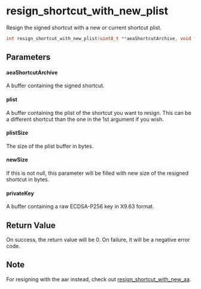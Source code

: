 # resign_shortcut_with_new_plist
Resign the signed shortcut with a new or current shortcut plist.

```c
int resign_shortcut_with_new_plist(uint8_t **aeaShortcutArchive, void *plist, size_t plistSize, size_t *newSize, void *privateKey);
```

## Parameters

#### aeaShortcutArchive

A buffer containing the signed shortcut.

#### plist

A buffer containing the plist of the shortcut you want to resign. This can be a different shortcut than the one in the 1st argument if you wish.

#### plistSize

The size of the plist buffer in bytes.

#### newSize

If this is not null, this parameter will be filled with new size of the resigned shortcut in bytes.

#### privateKey

A buffer containing a raw ECDSA-P256 key in X9.63 format.

## Return Value

On success, the return value will be 0. On failure, it will be a negative error code.

## Note

For resigning with the aar instead, check out [resign_shortcut_with_new_aa](resign_shortcut_with_new_aa.md).
